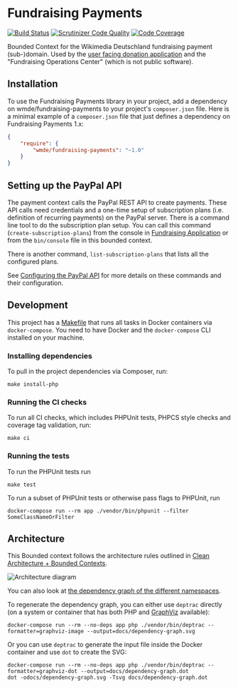 # Fundraising Payments

[![Build Status](https://travis-ci.org/wmde/fundraising-payments.svg?branch=master)](https://travis-ci.org/wmde/fundraising-payments)
[![Scrutinizer Code Quality](https://scrutinizer-ci.com/g/wmde/fundraising-payments/badges/quality-score.png?b=master)](https://scrutinizer-ci.com/g/wmde/fundraising-payments/?branch=master)
[![Code Coverage](https://scrutinizer-ci.com/g/wmde/fundraising-payments/badges/coverage.png?b=master)](https://scrutinizer-ci.com/g/wmde/fundraising-payments/?branch=master)

Bounded Context for the Wikimedia Deutschland fundraising payment (sub-)domain. Used by the
[user facing donation application](https://github.com/wmde/fundraising-application) and the
"Fundraising Operations Center" (which is not public software).

## Installation

To use the Fundraising Payments library in your project, add a dependency on wmde/fundraising-payments
to your project's `composer.json` file. Here is a minimal example of a `composer.json`
file that just defines a dependency on Fundraising Payments 1.x:

```json
{
    "require": {
        "wmde/fundraising-payments": "~1.0"
    }
}
```

## Setting up the PayPal API
The payment context calls the PayPal REST API to create payments.
These API calls need credentials and a one-time setup of subscription plans 
(i.e. definition of recurring payments) on the PayPal server.
There is a command line tool to do the subscription plan setup.
You can call this command (`create-subscription-plans`) from the console in [Fundraising Application](https://github.com/wmde/fundraising-application)
or from the `bin/console` file in this bounded context. 

There is another command, `list-subscription-plans` that lists all the configured plans.

See [Configuring the PayPal API](docs/paypal_api.md) for more details on these commands and their configuration.


## Development

This project has a [Makefile](Makefile) that runs all tasks in Docker containers via
`docker-compose`. You need to have Docker and the `docker-compose` CLI
installed on your machine.

### Installing dependencies

To pull in the project dependencies via Composer, run:

    make install-php

### Running the CI checks

To run all CI checks, which includes PHPUnit tests, PHPCS style checks and coverage tag validation, run:

    make ci
    
### Running the tests

To run the PHPUnit tests run

    make test

To run a subset of PHPUnit tests or otherwise pass flags to PHPUnit, run

    docker-compose run --rm app ./vendor/bin/phpunit --filter SomeClassNameOrFilter

## Architecture

This Bounded context follows the architecture rules outlined in [Clean Architecture + Bounded Contexts](https://www.entropywins.wtf/blog/2018/08/14/clean-architecture-bounded-contexts/).

![Architecture diagram](https://user-images.githubusercontent.com/146040/44942179-6bd68080-adac-11e8-9506-179a9470113b.png)

You can also look at [the dependency graph of the different namespaces](docs/dependency-graph.svg).

To regenerate the dependency graph, you can either use `deptrac` directly (on a system or container that has both PHP 
and [GraphViz](https://graphviz.org/) available):

    docker-compose run --rm --no-deps app php ./vendor/bin/deptrac --formatter=graphviz-image --output=docs/dependency-graph.svg

Or you can use `deptrac` to generate the input file inside the Docker container and use `dot` to create the SVG:
    
    docker-compose run --rm --no-deps app php ./vendor/bin/deptrac --formatter=graphviz-dot --output=docs/dependency-graph.dot 
    dot -odocs/dependency-graph.svg -Tsvg docs/dependency-graph.dot
